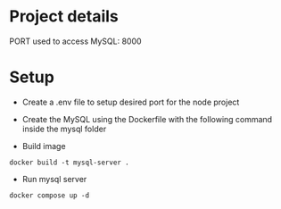 # Project details

PORT used to access MySQL: 8000

# Setup

- Create a .env file to setup desired port for the node project

- Create the MySQL using the Dockerfile with the following command inside the mysql folder

- Build image

```
docker build -t mysql-server .
```

- Run mysql server

```
docker compose up -d
```
